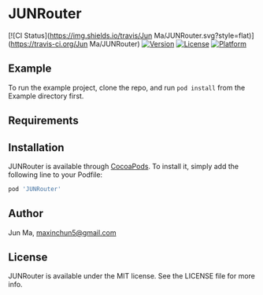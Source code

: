 # JUNRouter

[![CI Status](https://img.shields.io/travis/Jun Ma/JUNRouter.svg?style=flat)](https://travis-ci.org/Jun Ma/JUNRouter)
[![Version](https://img.shields.io/cocoapods/v/JUNRouter.svg?style=flat)](https://cocoapods.org/pods/JUNRouter)
[![License](https://img.shields.io/cocoapods/l/JUNRouter.svg?style=flat)](https://cocoapods.org/pods/JUNRouter)
[![Platform](https://img.shields.io/cocoapods/p/JUNRouter.svg?style=flat)](https://cocoapods.org/pods/JUNRouter)

## Example

To run the example project, clone the repo, and run `pod install` from the Example directory first.

## Requirements

## Installation

JUNRouter is available through [CocoaPods](https://cocoapods.org). To install
it, simply add the following line to your Podfile:

```ruby
pod 'JUNRouter'
```

## Author

Jun Ma, maxinchun5@gmail.com

## License

JUNRouter is available under the MIT license. See the LICENSE file for more info.
